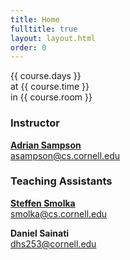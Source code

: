 ```yaml
---
title: Home
fulltitle: true
layout: layout.html
order: 0
---
```

{{ course.days }} \
at {{ course.time }} \
in {{ course.room }}

### Instructor

[**Adrian Sampson**][adrian] \
<asampson@cs.cornell.edu>

### Teaching Assistants

[**Steffen Smolka**][steffen] \
<smolka@cs.cornell.edu>

**Daniel Sainati** \
<dhs253@cornell.edu>

[adrian]: http://www.cs.cornell.edu/~asampson/
[steffen]: http://www.cs.cornell.edu/~smolka/
